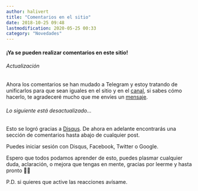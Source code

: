 ```yaml
---
author: halivert
title: "Comentarios en el sitio"
date: 2018-10-25 09:48
lastmodification: 2020-05-25 00:33
category: "Novedades"
---
```


#### **¡Ya se pueden realizar comentarios en este sitio!**

###### Actualización
Ahora los comentarios se han mudado a Telegram y estoy tratando de unificarlos
para que sean iguales en el sitio y en el [canal][1], si sabes cómo hacerlo, te
agradeceré mucho que me envíes un [mensaje][2]. 
<!--Seguir leyendo-->

###### Lo siguiente está desactualizado...
Esto se logró gracias a [Disqus](https://disqus.com).
De ahora en adelante encontrarás una sección de comentarios hasta abajo de
cualquier post.

Puedes iniciar sesión con Disqus, Facebook, Twitter o Google.

Espero que todos podamos aprender de esto, puedes plasmar cualquier duda,
aclaración, o mejora que tengas en mente, gracias por leerme y hasta pronto 👋🏽

P.D. si quieres que active las reacciones avísame.

[1]: https://t.me/halivertsblog
[2]: https://t.me/halivert
